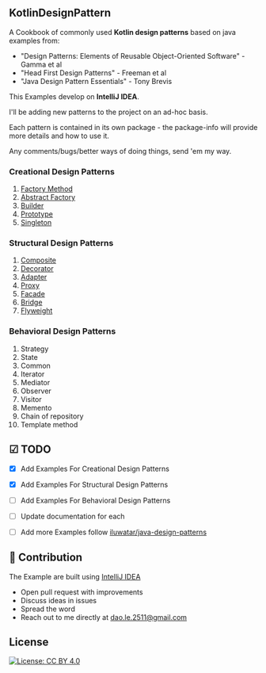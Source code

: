 ## KotlinDesignPattern

A Cookbook of commonly used **Kotlin design patterns** based on java examples from:

* "Design Patterns: Elements of Reusable Object-Oriented Software" - Gamma et al
* "Head First Design Patterns" - Freeman et al
* "Java Design Pattern Essentials" - Tony Brevis

This Examples develop on **IntelliJ IDEA**.

I'll be adding new patterns to the project on an ad-hoc basis.

Each pattern is contained in its own package - the package-info will provide more details and how to use it.

Any comments/bugs/better ways of doing things, send 'em my way.

### Creational Design Patterns

1. [Factory Method](https://github.com/daolq3012/KotlinDesignPattern/blob/master/docs/FactoryMethod.md)
2. [Abstract Factory](https://github.com/daolq3012/KotlinDesignPattern/blob/master/docs/AbstractFactory.md)
3. [Builder](https://github.com/daolq3012/KotlinDesignPattern/blob/master/docs/Builder.md)
4. [Prototype](https://github.com/daolq3012/KotlinDesignPattern/blob/master/docs/Prototype.md)
5. [Singleton](https://github.com/daolq3012/KotlinDesignPattern/blob/master/docs/Singleton.md)

### Structural Design Patterns

1. [Composite](https://github.com/daolq3012/KotlinDesignPattern/blob/master/docs/Composite.md)
2. [Decorator](https://github.com/daolq3012/KotlinDesignPattern/blob/master/docs/Decorator.md)
3. [Adapter](https://github.com/daolq3012/KotlinDesignPattern/blob/master/docs/Adapter.md)
4. [Proxy](https://github.com/daolq3012/KotlinDesignPattern/blob/master/docs/Proxy.md)
5. [Facade](https://github.com/daolq3012/KotlinDesignPattern/blob/master/docs/Facade.md)
6. [Bridge](https://github.com/daolq3012/KotlinDesignPattern/blob/master/docs/Bridge.md)
7. [Flyweight](https://github.com/daolq3012/KotlinDesignPattern/blob/master/docs/Flyweight.md)

### Behavioral Design Patterns

1. Strategy
2. State
3. Common
4. Iterator
5. Mediator
6. Observer
7. Visitor
8. Memento
9. Chain of repository
10. Template method

## ☑ TODO

- [X] Add Examples For Creational Design Patterns
- [X] Add Examples For Structural Design Patterns
- [ ] Add Examples For Behavioral Design Patterns
- [ ] Update documentation for each
- [ ] Add more Examples follow [iluwatar/java-design-patterns](https://github.com/iluwatar/java-design-patterns)


## 👬 Contribution

The Example are built using [IntelliJ IDEA](https://www.jetbrains.com/idea/)

- Open pull request with improvements
- Discuss ideas in issues
- Spread the word
- Reach out to me directly at dao.le.2511@gmail.com


## License

[![License: CC BY 4.0](https://img.shields.io/badge/License-CC%20BY%204.0-lightgrey.svg)](https://creativecommons.org/licenses/by/4.0/)
